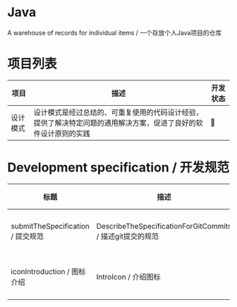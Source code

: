 # Java

A warehouse of records for individual items / 一个存放个人Java项目的仓库

# 项目列表

| 项目   | 描述                                                       | 开发状态 |
|------|----------------------------------------------------------|------|
| 设计模式 | 设计模式是经过总结的、可重复使用的代码设计经验，提供了解决特定问题的通用解决方案，促进了良好的软件设计原则的实践 | 🚀   |

[//]: # (## 图标列表)

[//]: # ()

[//]: # (- 🔍 - 需求分析)

[//]: # (- 📐 - 设计)

[//]: # (- 💻 - 编码)

[//]: # (- 🧪 - 测试)

[//]: # (- 🚢 - 部署)

[//]: # (- 🔧 - 维护)

[//]: # (- 📆 - 未开始)

[//]: # (- 🚀 - 开发中)

[//]: # (- ✅ - 完成)

# Development specification / 开发规范

| 标题                            | 描述                                                 | 文件                                                            |
|-------------------------------|----------------------------------------------------|---------------------------------------------------------------|
| submitTheSpecification / 提交规范 | DescribeTheSpecificationForGitCommits / 描述git提交的规范 | [提交规范](Readme/DescribeTheSpecificationForGitCommitsReadme.md) |
| iconIntroduction / 图标介绍       | IntroIcon / 介绍图标                                   | [图标介绍](Readme/Icon/IconZH.md)                                 |
 